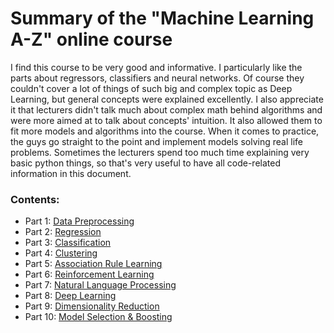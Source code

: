 # Summary of the "Machine Learning A-Z" online course

I find this course to be very good and informative. I particularly like the parts about regressors, classifiers and neural networks. Of course they couldn't cover a lot of things of such big and complex topic as Deep Learning, but general concepts were explained excellently. I also appreciate it that lecturers didn't talk much about complex math behind algorithms and were more aimed at to talk about concepts' intuition. It also allowed them to fit more models and algorithms into the course. When it comes to practice, the guys go straight to the point and implement models solving real life problems. Sometimes the lecturers spend too much time explaining very basic python things, so that's very useful to have all code-related information in this document.


### Contents:
* Part 1: [Data Preprocessing](src/1_data_preprocessing.md)
* Part 2: [Regression](src/2_regression.md)
* Part 3: [Classification](src/3_classification.md)
* Part 4: [Clustering](src/4_clustering.md)
* Part 5: [Association Rule Learning](src/5_association_rule_learning.md)
* Part 6: [Reinforcement Learning](src/6_reinforcement_learning.md)
* Part 7: [Natural Language Processing](src/7_natural_language_processing.md)
* Part 8: [Deep Learning](src/8_deep_learning.md)
* Part 9: [Dimensionality Reduction](src/9_dimensionality_reduction.md)
* Part 10: [Model Selection & Boosting](src/10_model_selection.md)
